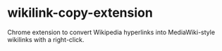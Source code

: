 # wikilink-copy-extension
Chrome extension to convert Wikipedia hyperlinks into MediaWiki-style wikilinks with a right-click.
